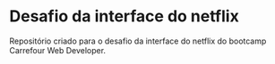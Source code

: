 # Desafio da interface do netflix
Repositório criado para o desafio da interface do netflix do bootcamp Carrefour Web Developer.

